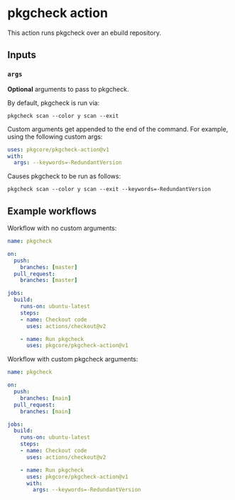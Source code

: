 # pkgcheck action

This action runs pkgcheck over an ebuild repository.

## Inputs

### `args`

**Optional** arguments to pass to pkgcheck.

By default, pkgcheck is run via:

```
pkgcheck scan --color y scan --exit
```

Custom arguments get appended to the end of the command. For example, using the
following custom args:

```yaml
uses: pkgcore/pkgcheck-action@v1
with:
  args: --keywords=-RedundantVersion
```

Causes pkgcheck to be run as follows:

```
pkgcheck scan --color y scan --exit --keywords=-RedundantVersion
```

## Example workflows

Workflow with no custom arguments:

```yaml
name: pkgcheck

on:
  push:
    branches: [master]
  pull_request:
    branches: [master]

jobs:
  build:
    runs-on: ubuntu-latest
    steps:
    - name: Checkout code
      uses: actions/checkout@v2

    - name: Run pkgcheck
      uses: pkgcore/pkgcheck-action@v1
```

Workflow with custom pkgcheck arguments:

```yaml
name: pkgcheck

on:
  push:
    branches: [main]
  pull_request:
    branches: [main]

jobs:
  build:
    runs-on: ubuntu-latest
    steps:
    - name: Checkout code
      uses: actions/checkout@v2

    - name: Run pkgcheck
      uses: pkgcore/pkgcheck-action@v1
      with:
        args: --keywords=-RedundantVersion
```
